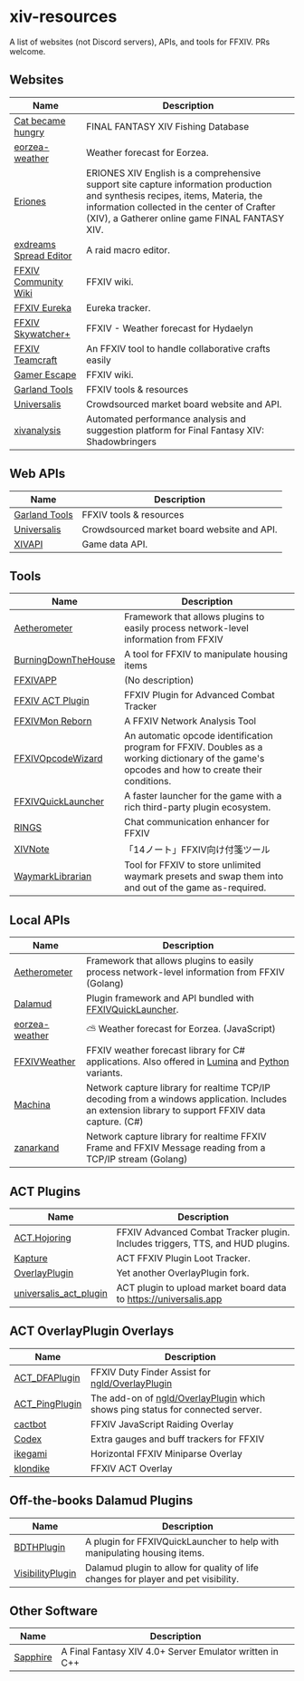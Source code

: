 # xiv-resources
A list of websites (not Discord servers), APIs, and tools for FFXIV. PRs welcome.

## Websites
Name|Description
---|---
[Cat became hungry](https://en.ff14angler.com/index.php?)|FINAL FANTASY XIV Fishing Database
[eorzea-weather](https://github.com/eorzea-weather/eorzea-weather-app)|Weather forecast for Eorzea.
[Eriones](https://en.eriones.com/)|ERIONES XIV English is a comprehensive support site capture information production and synthesis recipes, items, Materia, the information collected in the center of Crafter (XIV), a Gatherer online game FINAL FANTASY XIV.
[exdreams Spread Editor](https://ffxiv.ap.exdreams.net/spreading/)|A raid macro editor.
[FFXIV Community Wiki](https://ffxiv.consolegameswiki.com/wiki/FF14_Wiki)|FFXIV wiki.
[FFXIV Eureka](https://ffxiv-eureka.com/)|Eureka tracker.
[FFXIV Skywatcher+](https://skywatcher.plus/)|FFXIV - Weather forecast for Hydaelyn
[FFXIV Teamcraft](https://ffxivteamcraft.com/)|An FFXIV tool to handle collaborative crafts easily
[Gamer Escape](https://ffxiv.gamerescape.com/wiki/Main_Page)|FFXIV wiki.
[Garland Tools](https://www.garlandtools.org/)|FFXIV tools & resources
[Universalis](https://universalis.app/)|Crowdsourced market board website and API.
[xivanalysis](https://xivanalysis.com/)|Automated performance analysis and suggestion platform for Final Fantasy XIV: Shadowbringers

## Web APIs
Name|Description
---|---
[Garland Tools](https://www.garlandtools.org/)|FFXIV tools & resources
[Universalis](https://universalis.app/)|Crowdsourced market board website and API.
[XIVAPI](https://xivapi.com/)|Game data API.

## Tools
Name|Description
---|---
[Aetherometer](https://github.com/ff14wed/aetherometer)|Framework that allows plugins to easily process network-level information from FFXIV
[BurningDownTheHouse](https://github.com/LeonBlade/BurningDownTheHouse)|A tool for FFXIV to manipulate housing items
[FFXIVAPP](https://github.com/FFXIVAPP/ffxivapp)|(No description)
[FFXIV ACT Plugin](https://github.com/ravahn/FFXIV_ACT_Plugin)|FFXIV Plugin for Advanced Combat Tracker
[FFXIVMon Reborn](https://github.com/SapphireServer/ffxivmon)|A FFXIV Network Analysis Tool
[FFXIVOpcodeWizard](https://github.com/karashiiro/FFXIVOpcodeWizard)|An automatic opcode identification program for FFXIV. Doubles as a working dictionary of the game's opcodes and how to create their conditions.
[FFXIVQuickLauncher](https://github.com/goatcorp/FFXIVQuickLauncher)|A faster launcher for the game with a rich third-party plugin ecosystem.
[RINGS](https://github.com/anoyetta/RINGS)|Chat communication enhancer for FFXIV
[XIVNote](https://github.com/anoyetta/XIVNote)|「14ノート」FFXIV向け付箋ツール
[WaymarkLibrarian](https://github.com/PunishedPineapple/WaymarkLibrarian)|Tool for FFXIV to store unlimited waymark presets and swap them into and out of the game as-required.

## Local APIs
Name|Description
---|---
[Aetherometer](https://github.com/ff14wed/aetherometer)|Framework that allows plugins to easily process network-level information from FFXIV (Golang)
[Dalamud](https://github.com/goatcorp/Dalamud)|Plugin framework and API bundled with [FFXIVQuickLauncher](https://github.com/goatcorp/FFXIVQuickLauncher).
[eorzea-weather](https://github.com/eorzea-weather/eorzea-weather)|:partly_sunny: Weather forecast for Eorzea. (JavaScript)
[FFXIVWeather](https://github.com/karashiiro/FFXIVWeather)|FFXIV weather forecast library for C# applications. Also offered in [Lumina](https://github.com/karashiiro/FFXIVWeather.Lumina) and [Python](https://github.com/karashiiro/ffxivweather-py) variants.
[Machina](https://github.com/ravahn/machina)|Network capture library for realtime TCP/IP decoding from a windows application. Includes an extension library to support FFXIV data capture. (C#)
[zanarkand](https://github.com/ayyaruq/zanarkand)|Network capture library for realtime FFXIV Frame and FFXIV Message reading from a TCP/IP stream (Golang)

## ACT Plugins
Name|Description
---|---
[ACT.Hojoring](https://github.com/anoyetta/ACT.Hojoring)|FFXIV Advanced Combat Tracker plugin. Includes triggers, TTS, and HUD plugins.
[Kapture](https://github.com/kalilistic/Kapture)|ACT FFXIV Plugin Loot Tracker.
[OverlayPlugin](https://github.com/ngld/OverlayPlugin)|Yet another OverlayPlugin fork.
[universalis_act_plugin](https://github.com/goaaats/universalis_act_plugin)|ACT plugin to upload market board data to https://universalis.app

## ACT OverlayPlugin Overlays
Name|Description
---|---
[ACT_DFAPlugin](https://github.com/qitana/ACT_DFAPlugin)|FFXIV Duty Finder Assist for [ngld/OverlayPlugin](https://github.com/ngld/OverlayPlugin)
[ACT_PingPlugin](https://github.com/qitana/ACT_PingPlugin)|The add-on of [ngld/OverlayPlugin](https://github.com/ngld/OverlayPlugin) which shows ping status for connected server.
[cactbot](https://github.com/quisquous/cactbot)|FFXIV JavaScript Raiding Overlay
[Codex](https://github.com/mkaminsky11/Codex)|Extra gauges and buff trackers for FFXIV
[ikegami](https://github.com/hibiyasleep/ikegami)|Horizontal FFXIV Miniparse Overlay
[klondike](https://github.com/kalilistic/klondike)|FFXIV ACT Overlay

## Off-the-books Dalamud Plugins
Name|Description
---|---
[BDTHPlugin](https://github.com/LeonBlade/BDTHPlugin)|A plugin for FFXIVQuickLauncher to help with manipulating housing items.
[VisibilityPlugin](https://github.com/SheepGoMeh/VisibilityPlugin)|Dalamud plugin to allow for quality of life changes for player and pet visibility.

## Other Software
Name|Description
---|---
[Sapphire](https://github.com/SapphireServer/Sapphire)|A Final Fantasy XIV 4.0+ Server Emulator written in C++

